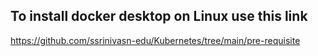 
## To install docker desktop on Linux use this link 

https://github.com/ssrinivasn-edu/Kubernetes/tree/main/pre-requisite
